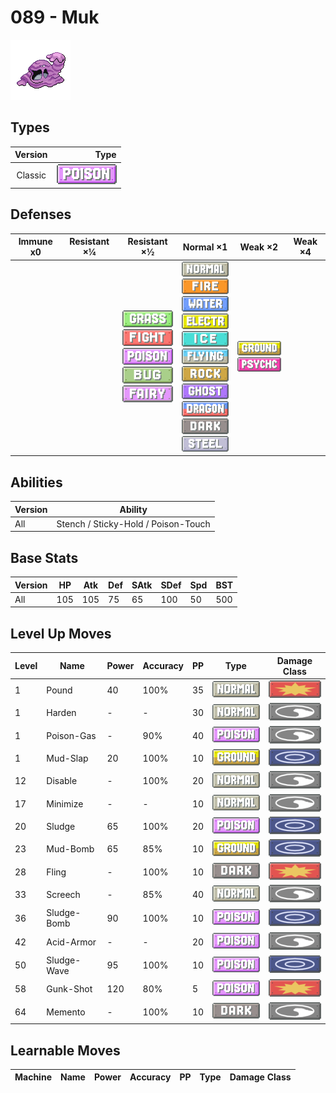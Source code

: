 # 089 - Muk

![muk](../img/pokemon/089.png)

## Types

| Version | Type                               |
| :-----: | ---------------------------------: |
| Classic | ![poison](../img/types/poison.png) |

## Defenses

| Immune x0 | Resistant ×¼ | Resistant ×½                                                                                                                                                                             | Normal ×1                                                                                                                                                                                                                                                                                                                                                                                                            | Weak ×2                                                                     | Weak ×4 |
| --------- | ------------ | ---------------------------------------------------------------------------------------------------------------------------------------------------------------------------------------- | -------------------------------------------------------------------------------------------------------------------------------------------------------------------------------------------------------------------------------------------------------------------------------------------------------------------------------------------------------------------------------------------------------------------- | --------------------------------------------------------------------------- | ------- |
|           |              | ![grass](../img/types/grass.png)<br/>![fighting](../img/types/fighting.png)<br/>![poison](../img/types/poison.png)<br/>![bug](../img/types/bug.png)<br/>![fairy](../img/types/fairy.png) | ![normal](../img/types/normal.png)<br/>![fire](../img/types/fire.png)<br/>![water](../img/types/water.png)<br/>![electric](../img/types/electric.png)<br/>![ice](../img/types/ice.png)<br/>![flying](../img/types/flying.png)<br/>![rock](../img/types/rock.png)<br/>![ghost](../img/types/ghost.png)<br/>![dragon](../img/types/dragon.png)<br/>![dark](../img/types/dark.png)<br/>![steel](../img/types/steel.png) | ![ground](../img/types/ground.png)<br/>![psychic](../img/types/psychic.png) |         |

## Abilities

| Version | Ability                             |
| ------- | ----------------------------------- |
| All     | Stench / Sticky-Hold / Poison-Touch |

## Base Stats

| Version | HP  | Atk | Def | SAtk | SDef | Spd | BST |
| ------- | --- | --- | --- | ---- | ---- | --- | --- |
| All     | 105 | 105 | 75  | 65   | 100  | 50  | 500 |

## Level Up Moves

| Level | Name        | Power | Accuracy | PP | Type                               | Damage Class                           |
| ----- | ----------- | ----- | -------- | -- | ---------------------------------- | -------------------------------------- |
| 1     | Pound       | 40    | 100%     | 35 | ![normal](../img/types/normal.png) | ![physical](../img/types/physical.png) |
| 1     | Harden      | -     | -        | 30 | ![normal](../img/types/normal.png) | ![status](../img/types/status.png)     |
| 1     | Poison-Gas  | -     | 90%      | 40 | ![poison](../img/types/poison.png) | ![status](../img/types/status.png)     |
| 1     | Mud-Slap    | 20    | 100%     | 10 | ![ground](../img/types/ground.png) | ![special](../img/types/special.png)   |
| 12    | Disable     | -     | 100%     | 20 | ![normal](../img/types/normal.png) | ![status](../img/types/status.png)     |
| 17    | Minimize    | -     | -        | 10 | ![normal](../img/types/normal.png) | ![status](../img/types/status.png)     |
| 20    | Sludge      | 65    | 100%     | 20 | ![poison](../img/types/poison.png) | ![special](../img/types/special.png)   |
| 23    | Mud-Bomb    | 65    | 85%      | 10 | ![ground](../img/types/ground.png) | ![special](../img/types/special.png)   |
| 28    | Fling       | -     | 100%     | 10 | ![dark](../img/types/dark.png)     | ![physical](../img/types/physical.png) |
| 33    | Screech     | -     | 85%      | 40 | ![normal](../img/types/normal.png) | ![status](../img/types/status.png)     |
| 36    | Sludge-Bomb | 90    | 100%     | 10 | ![poison](../img/types/poison.png) | ![special](../img/types/special.png)   |
| 42    | Acid-Armor  | -     | -        | 20 | ![poison](../img/types/poison.png) | ![status](../img/types/status.png)     |
| 50    | Sludge-Wave | 95    | 100%     | 10 | ![poison](../img/types/poison.png) | ![special](../img/types/special.png)   |
| 58    | Gunk-Shot   | 120   | 80%      | 5  | ![poison](../img/types/poison.png) | ![physical](../img/types/physical.png) |
| 64    | Memento     | -     | 100%     | 10 | ![dark](../img/types/dark.png)     | ![status](../img/types/status.png)     |

## Learnable Moves

| Machine | Name | Power | Accuracy | PP | Type | Damage Class |
| ------- | ---- | ----- | -------- | -- | ---- | ------------ |